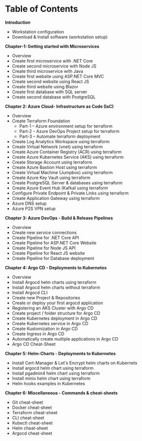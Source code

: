 # Table of Contents

**Introduction**

- Workstation configuration
- Download & Install software (workstation setup)

**Chapter-1: Getting started with Microservices**

- Overview
- Create first microservice with .NET Core
- Create second microservice with Node JS
- Create third microservice with Java
- Create first website using ASP.NET Core MVC
- Create second website using React JS
- Create third website using Blazor
- Create first database with SQL server
- Create second database with PostgreSQL

**Chapter 2: Azure Cloud- Infrastructure as Code (IaC)**

- Overview
- Create Terraform Foundation 
    - Part-1 – Azure environment setup for terraform
    - Part-2 – Azure DevOps Project setup for terraform
    - Part-3 – Automate terraform deployment
- Create Log Analytics Workspace using terraform
- Create Virtual Network (vnet) using terraform
- Create Azure Container Registry (ACR) using terraform
- Create Azure Kubernetes Service (AKS) using terraform
- Create Storage Account using terraform
- Create Azure Bastion Host using terraform
- Create Virtual Machine (Jumpbox) using terraform
- Create Azure Key Vault using terraform
- Create PostgreSQL Server & databases using terraform
- Create Azure Event Hub (Kafka) using terraform
- Configure Private Endpoint & Private Links using terraform
- Create Application Gateway using terraform
- Azure DNS setup
- Azure P2S VPN setup

**Chapter 3: Azure DevOps - Build & Release Pipelines**

- Overview
- Create new service connections
- Create Pipeline for .NET Core API
- Create Pipeline for ASP.NET Core Website
- Create Pipeline for Node JS API
- Create Pipeline for React JS website
- Create Pipeline for Database deployment

**Chapter 4: Argo CD - Deployments to Kubernetes**

- Overview
- Install Argocd helm charts using terraform
- Install Argocd helm charts without terraform
- Install Argocd CLI
- Create new Project & Repositories
- Create or deploy your first argocd application
- Registering an AKS Cluster with Argo CD
- Create project / folder structure for Argo CD
- Create Kubernetes deployment in Argo CD
- Create Kubernetes service in Argo CD
- Create Kustomization in Argo CD
- Create Ingress in Argo CD
- Automatically create multiple applications in Argo CD
- Argo CD Cheat-Sheet
  
**Chapter 5: Helm-Charts - Deployments to Kubernetes**

- Install Cert-Manager & Let's Encrypt helm charts on Kubernets
- Install argocd helm chart using terraform
- Install pgadmin4 helm chart using terraform
- Install minio helm chart using terraform
- Helm hooks examples in Kubernetes
  
**Chapter 6: Miscellaneous - Commands & cheat-sheets**

- Git cheat-sheet
- Docker cheat-sheet
- Terraform cheat-sheet
- CLI cheat-sheet
- Kubectl cheat-sheet
- Helm cheat-sheet
- Argocd cheat-sheet
